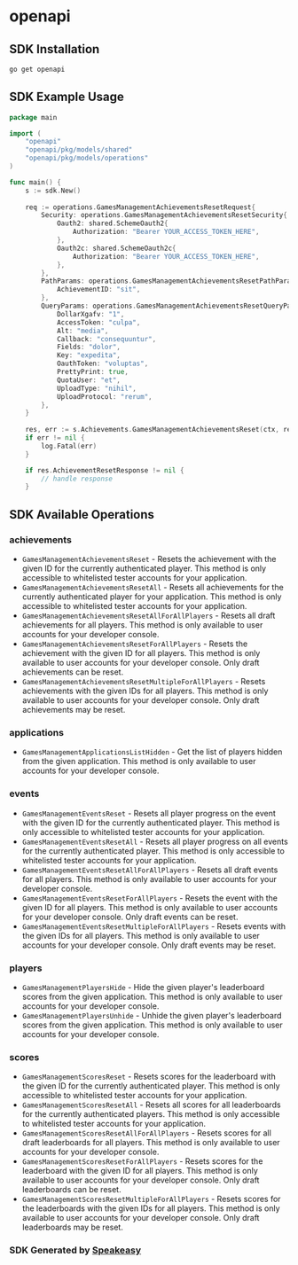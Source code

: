 # openapi

<!-- Start SDK Installation -->
## SDK Installation

```bash
go get openapi
```
<!-- End SDK Installation -->

## SDK Example Usage
<!-- Start SDK Example Usage -->
```go
package main

import (
    "openapi"
    "openapi/pkg/models/shared"
    "openapi/pkg/models/operations"
)

func main() {
    s := sdk.New()
    
    req := operations.GamesManagementAchievementsResetRequest{
        Security: operations.GamesManagementAchievementsResetSecurity{
            Oauth2: shared.SchemeOauth2{
                Authorization: "Bearer YOUR_ACCESS_TOKEN_HERE",
            },
            Oauth2c: shared.SchemeOauth2c{
                Authorization: "Bearer YOUR_ACCESS_TOKEN_HERE",
            },
        },
        PathParams: operations.GamesManagementAchievementsResetPathParams{
            AchievementID: "sit",
        },
        QueryParams: operations.GamesManagementAchievementsResetQueryParams{
            DollarXgafv: "1",
            AccessToken: "culpa",
            Alt: "media",
            Callback: "consequuntur",
            Fields: "dolor",
            Key: "expedita",
            OauthToken: "voluptas",
            PrettyPrint: true,
            QuotaUser: "et",
            UploadType: "nihil",
            UploadProtocol: "rerum",
        },
    }
    
    res, err := s.Achievements.GamesManagementAchievementsReset(ctx, req)
    if err != nil {
        log.Fatal(err)
    }

    if res.AchievementResetResponse != nil {
        // handle response
    }
```
<!-- End SDK Example Usage -->

<!-- Start SDK Available Operations -->
## SDK Available Operations

### achievements

* `GamesManagementAchievementsReset` - Resets the achievement with the given ID for the currently authenticated player. This method is only accessible to whitelisted tester accounts for your application.
* `GamesManagementAchievementsResetAll` - Resets all achievements for the currently authenticated player for your application. This method is only accessible to whitelisted tester accounts for your application.
* `GamesManagementAchievementsResetAllForAllPlayers` - Resets all draft achievements for all players. This method is only available to user accounts for your developer console.
* `GamesManagementAchievementsResetForAllPlayers` - Resets the achievement with the given ID for all players. This method is only available to user accounts for your developer console. Only draft achievements can be reset.
* `GamesManagementAchievementsResetMultipleForAllPlayers` - Resets achievements with the given IDs for all players. This method is only available to user accounts for your developer console. Only draft achievements may be reset.

### applications

* `GamesManagementApplicationsListHidden` - Get the list of players hidden from the given application. This method is only available to user accounts for your developer console.

### events

* `GamesManagementEventsReset` - Resets all player progress on the event with the given ID for the currently authenticated player. This method is only accessible to whitelisted tester accounts for your application.
* `GamesManagementEventsResetAll` - Resets all player progress on all events for the currently authenticated player. This method is only accessible to whitelisted tester accounts for your application.
* `GamesManagementEventsResetAllForAllPlayers` - Resets all draft events for all players. This method is only available to user accounts for your developer console.
* `GamesManagementEventsResetForAllPlayers` - Resets the event with the given ID for all players. This method is only available to user accounts for your developer console. Only draft events can be reset.
* `GamesManagementEventsResetMultipleForAllPlayers` - Resets events with the given IDs for all players. This method is only available to user accounts for your developer console. Only draft events may be reset.

### players

* `GamesManagementPlayersHide` - Hide the given player's leaderboard scores from the given application. This method is only available to user accounts for your developer console.
* `GamesManagementPlayersUnhide` - Unhide the given player's leaderboard scores from the given application. This method is only available to user accounts for your developer console.

### scores

* `GamesManagementScoresReset` - Resets scores for the leaderboard with the given ID for the currently authenticated player. This method is only accessible to whitelisted tester accounts for your application.
* `GamesManagementScoresResetAll` - Resets all scores for all leaderboards for the currently authenticated players. This method is only accessible to whitelisted tester accounts for your application.
* `GamesManagementScoresResetAllForAllPlayers` - Resets scores for all draft leaderboards for all players. This method is only available to user accounts for your developer console.
* `GamesManagementScoresResetForAllPlayers` - Resets scores for the leaderboard with the given ID for all players. This method is only available to user accounts for your developer console. Only draft leaderboards can be reset.
* `GamesManagementScoresResetMultipleForAllPlayers` - Resets scores for the leaderboards with the given IDs for all players. This method is only available to user accounts for your developer console. Only draft leaderboards may be reset.

<!-- End SDK Available Operations -->

### SDK Generated by [Speakeasy](https://docs.speakeasyapi.dev/docs/using-speakeasy/client-sdks)

